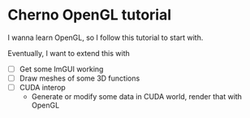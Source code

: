Cherno OpenGL tutorial
======================

I wanna learn OpenGL, so I follow this tutorial to start with.

Eventually, I want to extend this with

- [ ] Get some ImGUI working
- [ ] Draw meshes of some 3D functions
- [ ] CUDA interop
  - Generate or modify some data in CUDA world, render that with OpenGL
